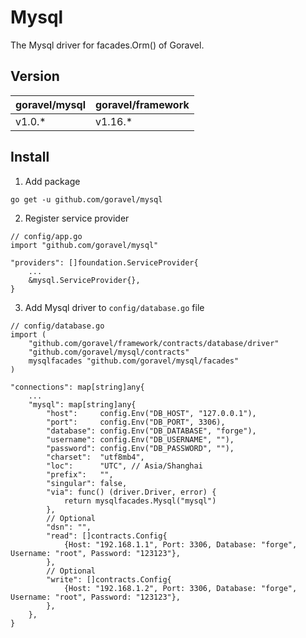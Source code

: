 # Mysql

The Mysql driver for facades.Orm() of Goravel.

## Version

| goravel/mysql | goravel/framework |
|------------------|-------------------|
| v1.0.*          | v1.16.*           |

## Install

1. Add package

```
go get -u github.com/goravel/mysql
```

2. Register service provider

```
// config/app.go
import "github.com/goravel/mysql"

"providers": []foundation.ServiceProvider{
    ...
    &mysql.ServiceProvider{},
}
```

3. Add Mysql driver to `config/database.go` file

```
// config/database.go
import (
    "github.com/goravel/framework/contracts/database/driver"
    "github.com/goravel/mysql/contracts"
    mysqlfacades "github.com/goravel/mysql/facades"
)

"connections": map[string]any{
    ...
    "mysql": map[string]any{
        "host":     config.Env("DB_HOST", "127.0.0.1"),
        "port":     config.Env("DB_PORT", 3306),
        "database": config.Env("DB_DATABASE", "forge"),
        "username": config.Env("DB_USERNAME", ""),
        "password": config.Env("DB_PASSWORD", ""),
        "charset":  "utf8mb4",
        "loc":      "UTC", // Asia/Shanghai
        "prefix":   "",
        "singular": false,
        "via": func() (driver.Driver, error) {
            return mysqlfacades.Mysql("mysql")
        },
        // Optional
        "dsn": "",
        "read": []contracts.Config{
            {Host: "192.168.1.1", Port: 3306, Database: "forge", Username: "root", Password: "123123"},
        },
        // Optional
        "write": []contracts.Config{
            {Host: "192.168.1.2", Port: 3306, Database: "forge", Username: "root", Password: "123123"},
        },
    },
}
```
